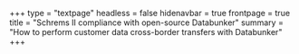 +++
type = "textpage"
headless = false
hidenavbar = true
frontpage = true
title = "Schrems II compliance with open-source Databunker"
summary = "How to perform customer data cross-border transfers with Databunker"
+++
